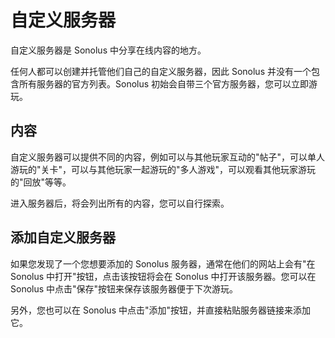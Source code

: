 # 自定义服务器

自定义服务器是 Sonolus 中分享在线内容的地方。

任何人都可以创建并托管他们自己的自定义服务器，因此 Sonolus 并没有一个包含所有服务器的官方列表。Sonolus 初始会自带三个官方服务器，您可以立即游玩。

## 内容

自定义服务器可以提供不同的内容，例如可以与其他玩家互动的"帖子"，可以单人游玩的"关卡"，可以与其他玩家一起游玩的"多人游戏"，可以观看其他玩家游玩的"回放"等等。

进入服务器后，将会列出所有的内容，您可以自行探索。

## 添加自定义服务器

如果您发现了一个您想要添加的 Sonolus 服务器，通常在他们的网站上会有"在 Sonolus 中打开"按钮，点击该按钮将会在 Sonolus 中打开该服务器。您可以在 Sonolus 中点击"保存"按钮来保存该服务器便于下次游玩。

另外，您也可以在 Sonolus 中点击"添加"按钮，并直接粘贴服务器链接来添加它。
